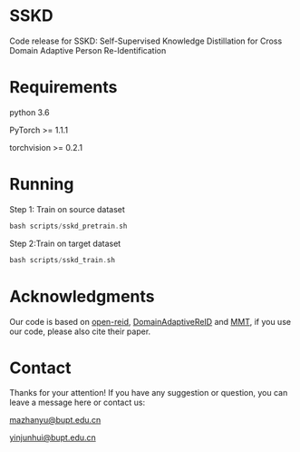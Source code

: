 # SSKD
Code release for SSKD: Self-Supervised Knowledge Distillation for Cross Domain Adaptive Person
Re-Identification

# Requirements
python 3.6

PyTorch >= 1.1.1

torchvision >= 0.2.1

# Running
Step 1: Train on source dataset
```Swift
bash scripts/sskd_pretrain.sh
```

Step 2:Train on target dataset
```Swift
bash scripts/sskd_train.sh
```

# Acknowledgments
Our code is based on [open-reid](https://github.com/Cysu/open-reid), [DomainAdaptiveReID](https://github.com/LcDog/DomainAdaptiveReID) and [MMT](https://github.com/yxgeee/MMT),  if you use our code, please also cite their paper.

# Contact
Thanks for your attention! If you have any suggestion or question, you can leave a message here or contact us:

mazhanyu@bupt.edu.cn

yinjunhui@bupt.edu.cn
